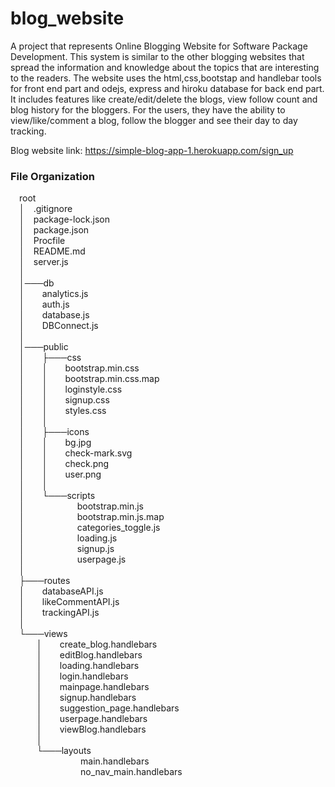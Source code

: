# blog_website
A project that represents Online Blogging Website for Software Package Development.
This system is similar to the other blogging websites that spread the information and knowledge about the topics that are interesting to the readers.
The website uses the html,css,bootstap and handlebar tools for front end part and odejs, express and hiroku database for back end part.
It includes features like create/edit/delete the blogs, view follow count and blog history for the bloggers.
For the users, they have the ability to view/like/comment a blog, follow the blogger and see their day to day tracking.

Blog website link: https://simple-blog-app-1.herokuapp.com/sign_up

<h3>File Organization</h3>

&emsp;root<br>
&emsp;│&emsp;.gitignore<br>
&emsp;│&emsp;package-lock.json<br>
&emsp;│&emsp;package.json<br>
&emsp;│&emsp;Procfile<br>
&emsp;│&emsp;README.md<br>
&emsp;│&emsp;server.js<br>
&emsp;│<br>
&emsp;│───db<br>
&emsp;│&emsp;&emsp;analytics.js<br>
&emsp;│&emsp;&emsp;auth.js<br>
&emsp;│&emsp;&emsp;database.js<br>
&emsp;│&emsp;&emsp;DBConnect.js<br>
&emsp;│<br>
&emsp;│───public<br>
&emsp;│&emsp;&emsp;├───css<br>
&emsp;│&emsp;&emsp;│&emsp;&emsp;bootstrap.min.css<br>
&emsp;│&emsp;&emsp;│&emsp;&emsp;bootstrap.min.css.map<br>
&emsp;│&emsp;&emsp;│&emsp;&emsp;loginstyle.css<br>
&emsp;│&emsp;&emsp;│&emsp;&emsp;signup.css<br>
&emsp;│&emsp;&emsp;│&emsp;&emsp;styles.css<br>
&emsp;│&emsp;&emsp;│<br>
&emsp;│&emsp;&emsp;├───icons<br>
&emsp;│&emsp;&emsp;│&emsp;&emsp;bg.jpg<br>
&emsp;│&emsp;&emsp;│&emsp;&emsp;check-mark.svg<br>
&emsp;│&emsp;&emsp;│&emsp;&emsp;check.png<br>
&emsp;│&emsp;&emsp;│&emsp;&emsp;user.png<br>
&emsp;│&emsp;&emsp;│<br>
&emsp;│&emsp;&emsp;└───scripts<br>
&emsp;│&emsp;&emsp;&emsp;&emsp;&emsp;&emsp;bootstrap.min.js<br>
&emsp;│&emsp;&emsp;&emsp;&emsp;&emsp;&emsp;bootstrap.min.js.map<br>
&emsp;│&emsp;&emsp;&emsp;&emsp;&emsp;&emsp;categories_toggle.js<br>
&emsp;│&emsp;&emsp;&emsp;&emsp;&emsp;&emsp;loading.js<br>
&emsp;│&emsp;&emsp;&emsp;&emsp;&emsp;&emsp;signup.js<br>
&emsp;│&emsp;&emsp;&emsp;&emsp;&emsp;&emsp;userpage.js<br>
&emsp;│<br>
&emsp;├───routes<br>
&emsp;│&emsp;&emsp;databaseAPI.js<br>
&emsp;│&emsp;&emsp;likeCommentAPI.js<br>
&emsp;│&emsp;&emsp;trackingAPI.js<br>
&emsp;│<br>
&emsp;└───views<br>
&emsp;&emsp;&emsp;│&emsp;&emsp;create_blog.handlebars<br>
&emsp;&emsp;&emsp;│&emsp;&emsp;editBlog.handlebars<br>
&emsp;&emsp;&emsp;│&emsp;&emsp;loading.handlebars<br>
&emsp;&emsp;&emsp;│&emsp;&emsp;login.handlebars<br>
&emsp;&emsp;&emsp;│&emsp;&emsp;mainpage.handlebars<br>
&emsp;&emsp;&emsp;│&emsp;&emsp;signup.handlebars<br>
&emsp;&emsp;&emsp;│&emsp;&emsp;suggestion_page.handlebars<br>
&emsp;&emsp;&emsp;│&emsp;&emsp;userpage.handlebars<br>
&emsp;&emsp;&emsp;│&emsp;&emsp;viewBlog.handlebars<br>
&emsp;&emsp;&emsp;│<br>
&emsp;&emsp;&emsp;└───layouts<br>
&emsp;&emsp;&emsp;&emsp;&emsp;&emsp;&emsp;&emsp;main.handlebars<br>
&emsp;&emsp;&emsp;&emsp;&emsp;&emsp;&emsp;&emsp;no_nav_main.handlebars<br>
